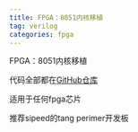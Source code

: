 ```yaml
---
title: FPGA：8051内核移植
tag: verilog
categories: fpga
---
```


FPGA：8051内核移植

<!--more-->

代码全部都在[GitHub仓库](https://github.com/tastynoob/FPGA_verilog_R8051)

适用于任何fpga芯片

推荐sipeed的tang perimer开发板